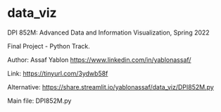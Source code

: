 # data_viz
DPI 852M: Advanced Data and Information Visualization, Spring 2022

Final Project - Python Track.

Author: Assaf Yablon https://www.linkedin.com/in/yablonassaf/

Link:
https://tinyurl.com/3ydwb58f

Alternative:
https://share.streamlit.io/yablonassaf/data_viz/DPI852M.py

Main file: DPI852M.py
